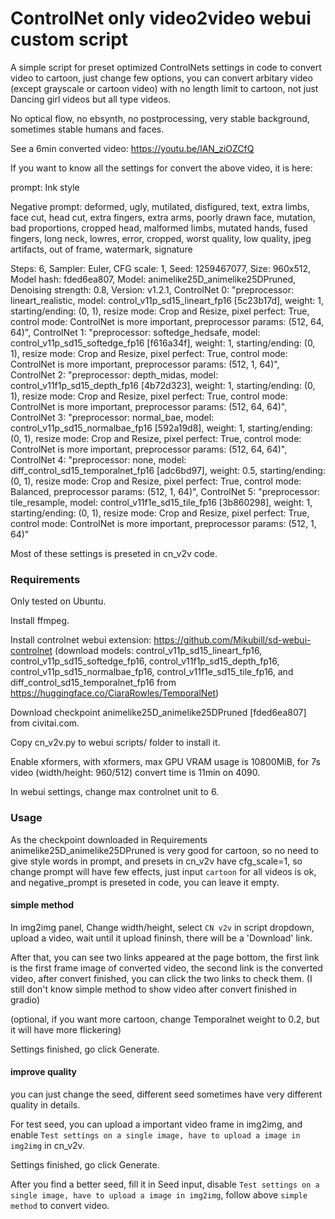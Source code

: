 
# ControlNet only video2video webui custom script

A simple script for preset optimized ControlNets settings in code to convert video to cartoon, just change few options, you can convert arbitary video (except grayscale or cartoon video) with no length limit to cartoon, not just Dancing girl videos but all type videos.

No optical flow, no ebsynth, no postprocessing, very stable background, sometimes stable humans and faces.


See a 6min converted video: https://youtu.be/lAN_ziOZCfQ

If you want to know all the settings for convert the above video, it is here:

prompt: Ink style

Negative prompt: deformed, ugly, mutilated, disfigured, text, extra limbs, face cut, head cut, extra fingers, extra arms, poorly drawn face, mutation, bad proportions, cropped head, malformed limbs, mutated hands, fused fingers, long neck, lowres, error, cropped, worst quality, low quality, jpeg artifacts, out of frame, watermark, signature

Steps: 6, Sampler: Euler, CFG scale: 1, Seed: 1259467077, Size: 960x512, Model hash: fded6ea807, Model: animelike25D_animelike25DPruned, Denoising strength: 0.8, Version: v1.2.1, ControlNet 0: "preprocessor: lineart_realistic, model: control_v11p_sd15_lineart_fp16 [5c23b17d], weight: 1, starting/ending: (0, 1), resize mode: Crop and Resize, pixel perfect: True, control mode: ControlNet is more important, preprocessor params: (512, 64, 64)", ControlNet 1: "preprocessor: softedge_hedsafe, model: control_v11p_sd15_softedge_fp16 [f616a34f], weight: 1, starting/ending: (0, 1), resize mode: Crop and Resize, pixel perfect: True, control mode: ControlNet is more important, preprocessor params: (512, 1, 64)", ControlNet 2: "preprocessor: depth_midas, model: control_v11f1p_sd15_depth_fp16 [4b72d323], weight: 1, starting/ending: (0, 1), resize mode: Crop and Resize, pixel perfect: True, control mode: ControlNet is more important, preprocessor params: (512, 64, 64)", ControlNet 3: "preprocessor: normal_bae, model: control_v11p_sd15_normalbae_fp16 [592a19d8], weight: 1, starting/ending: (0, 1), resize mode: Crop and Resize, pixel perfect: True, control mode: ControlNet is more important, preprocessor params: (512, 64, 64)", ControlNet 4: "preprocessor: none, model: diff_control_sd15_temporalnet_fp16 [adc6bd97], weight: 0.5, starting/ending: (0, 1), resize mode: Crop and Resize, pixel perfect: True, control mode: Balanced, preprocessor params: (512, 1, 64)", ControlNet 5: "preprocessor: tile_resample, model: control_v11f1e_sd15_tile_fp16 [3b860298], weight: 1, starting/ending: (0, 1), resize mode: Crop and Resize, pixel perfect: True, control mode: ControlNet is more important, preprocessor params: (512, 1, 64)"

Most of these settings is preseted in cn_v2v code.


### Requirements

Only tested on Ubuntu. 

Install ffmpeg. 

Install controlnet webui extension: https://github.com/Mikubill/sd-webui-controlnet (download models: control_v11p_sd15_lineart_fp16, control_v11p_sd15_softedge_fp16, control_v11f1p_sd15_depth_fp16, control_v11p_sd15_normalbae_fp16, control_v11f1e_sd15_tile_fp16, and diff_control_sd15_temporalnet_fp16 from https://huggingface.co/CiaraRowles/TemporalNet)

Download checkpoint animelike25D_animelike25DPruned [fded6ea807] from civitai.com.

Copy cn_v2v.py to webui scripts/ folder to install it.

Enable xformers, with xformers, max GPU VRAM usage is 10800MiB, for 7s video (width/height: 960/512) convert time is 11min on 4090.

In webui settings, change max controlnet unit to 6.
         

### Usage

As the checkpoint downloaded in Requirements animelike25D_animelike25DPruned is very good for cartoon, so no need to give style words in prompt, and presets in cn_v2v have cfg_scale=1, so change prompt will have few effects, just input `cartoon` for all videos is ok, and negative_prompt is preseted in code, you can leave it empty.

#### simple method
In img2img panel, Change width/height, select `CN v2v` in script dropdown, upload a video, wait until it upload fininsh, there will be a 'Download' link. 

After that, you can see two links appeared at the page bottom, the first link is the first frame image of converted video, the second link is the converted video, after convert finished, you can click the two links to check them. (I still don't know simple method to show video after convert finished in gradio)

(optional, if you want more cartoon, change Temporalnet weight to 0.2, but it will have more flickering)

Settings finished, go click Generate.

#### improve quality
you can just change the seed, different seed sometimes have very different quality in details.

For test seed, you can upload a important video frame in img2img, and enable `Test settings on a single image, have to upload a image in img2img` in cn_v2v.  

Settings finished, go click Generate.

After you find a better seed, fill it in Seed input, disable `Test settings on a single image, have to upload a image in img2img`, follow above `simple method` to convert video. 
